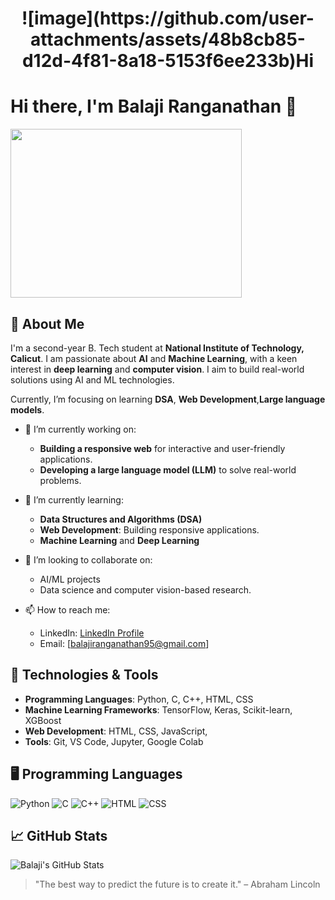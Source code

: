 <h1 align="center">![image](https://github.com/user-attachments/assets/48b8cb85-d12d-4f81-8a18-5153f6ee233b)Hi 
</h1>

# Hi there, I'm **Balaji Ranganathan** 👋
<img align='right-end' width='370' height='270' src='https://cdn.dribbble.com/users/1162077/screenshots/3848914/programmer.gif'>

## 🚀 About Me
I'm a second-year B. Tech student at **National Institute of Technology, Calicut**. I am passionate about **AI** and **Machine Learning**, with a keen interest in **deep learning** and **computer vision**. I aim to build real-world solutions using AI and ML technologies.

Currently, I’m focusing on learning **DSA**, **Web Development**,**Large language models**.

- 🔭 I’m currently working on:
   - **Building a responsive web** for interactive and user-friendly applications.
   - **Developing a large language model (LLM)** to solve real-world problems.

- 🌱 I’m currently learning:
  - **Data Structures and Algorithms (DSA)**
  - **Web Development**: Building responsive applications.
  - **Machine Learning** and **Deep Learning**

- 👯 I’m looking to collaborate on:
  - AI/ML projects
  - Data science and computer vision-based research.



- 📫 How to reach me:
  - LinkedIn: [LinkedIn Profile](https://www.linkedin.com/in/balajiranganathan06)
  - Email: [balajiranganathan95@gmail.com]

## 🔧 Technologies & Tools

- **Programming Languages**: Python, C, C++, HTML, CSS
- **Machine Learning Frameworks**: TensorFlow, Keras, Scikit-learn, XGBoost
- **Web Development**: HTML, CSS, JavaScript, 
- **Tools**: Git, VS Code, Jupyter, Google Colab

## 🖥️ Programming Languages

![Python](https://img.shields.io/badge/Python-3776AB?style=flat-square&logo=python&logoColor=white)
![C](https://img.shields.io/badge/C-00599C?style=flat-square&logo=c&logoColor=white)
![C++](https://img.shields.io/badge/C++-00599C?style=flat-square&logo=c%2B%2B&logoColor=white)
![HTML](https://img.shields.io/badge/HTML-E34F26?style=flat-square&logo=html5&logoColor=white)
![CSS](https://img.shields.io/badge/CSS-1572B6?style=flat-square&logo=css3&logoColor=white)

## 📈 GitHub Stats

![Balaji's GitHub Stats](https://github-readme-stats.vercel.app/api?username=balajiranganathan&show_icons=true&hide_title=true&count_private=true&hide=prs&theme=radical)



> "The best way to predict the future is to create it." – Abraham Lincoln

